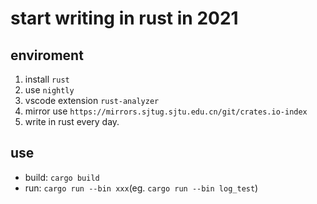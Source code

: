 # start writing in rust in 2021

## enviroment

1. install `rust`
2. use `nightly`
3. vscode extension `rust-analyzer`
4. mirror use `https://mirrors.sjtug.sjtu.edu.cn/git/crates.io-index`
5. write in rust every day.


## use

- build: `cargo build`
- run: `cargo run --bin xxx`(eg. `cargo run --bin log_test`)
